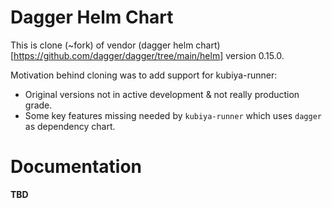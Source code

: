 # Dagger Helm Chart

This is clone (~fork) of vendor (dagger helm chart)[https://github.com/dagger/dagger/tree/main/helm] version 0.15.0.

Motivation behind cloning was to add support for kubiya-runner:

- Original versions not in active development & not really production grade.
- Some key features missing needed by `kubiya-runner` which uses `dagger` as dependency chart.

# Documentation

**TBD**
